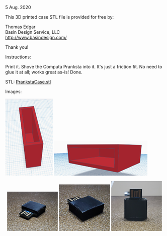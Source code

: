 
5 Aug. 2020

This 3D printed case STL file is provided for free by:

Thomas Edgar  
Basin Design Service, LLC  
http://www.basindesign.com/

Thank you!

Instructions:

Print it. Shove the Computa Pranksta into it. It's just a friction fit. No need to glue it at all; works great as-is! Done.

STL: [PrankstaCase.stl](PrankstaCase.stl)

Images:

<p align="left" width="100%">
    <img width="30%" src="cad_drawing1.png"> 
    <img width="59%" src="cad_drawing2.png"> 
</p>
<p align="center" width="100%">
    <img width="32%" src="photo1_20200728_181758.jpg"> 
    <img width="32%" src="photo2_20200728_181802.jpg"> 
    <img width="32%" src="photo3_20200728_181810.jpg"> 
</p>



